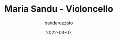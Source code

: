 ---
title: 'Maria Sandu - Violoncello'
date: 2022-03-07
author: bandarezzato
cognome_nome: Maria Sandu
header:
    teaser: /assets/images/strumenti/violoncello.jpg
---